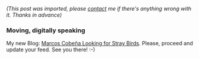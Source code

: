 *(This post was imported, please [contact](#/contact) me if there's anything wrong with it. Thanks in advance)*

<div class="entry-body">
<h3>Moving, digitally speaking</h3>
<p>
	My new Blog: <a href="http://straybirds130.blogspot.com/">Marcos Cobeña Looking for Stray Birds</a>. Please, proceed and update your feed. See you there! :-)
</p>
</div>
